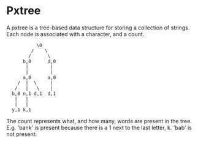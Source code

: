 # Pxtree
A pxtree is a tree-based data structure for storing a collection of strings. Each node is associated with a character, and a count.  
  
               \0
             /    \
            /      \
          b,0      d,0
           |        |
           |        |
          a,0      a,0
        /  |  \     |
       /   |   \    |
      b,0 n,1 d,1  d,1
       |   |    
       |   |
      y,1 k,1 

The count represents what, and how many, words are present in the tree. E.g. 'bank' is present because there is a 1 next to the last letter, k. 'bab' is not present.
